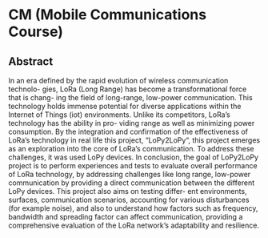 # CM (Mobile Communications Course)

## Abstract

In an era defined by the rapid evolution of wireless communication technolo- gies, LoRa (Long Range) has become a transformational force that is chang- ing the field of long-range, low-power communication. This technology holds immense potential for diverse applications within the Internet of Things (iot) environments. Unlike its competitors, LoRa’s technology has the ability in pro- viding range as well as minimizing power consumption. By the integration and confirmation of the effectiveness of LoRa’s technology in real life this project, “LoPy2LoPy“, this project emerges as an exploration into the core of LoRa’s communication. To address these challenges, it was used LoPy devices. In conclusion, the goal of LoPy2LoPy project is to perform experiences and tests to evaluate overall performance of LoRa technology, by addressing challenges like long range, low-power communication by providing a direct communication between the different LoPy devices. This project also aims on testing differ- ent environments, surfaces, communication scenarios, accounting for various disturbances (for example noise), and also to understand how factors such as frequency, bandwidth and spreading factor can affect communication, providing a comprehensive evaluation of the LoRa network’s adaptability and resilience.
